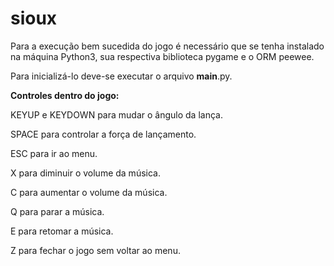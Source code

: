 # sioux
Para a execução bem sucedida do jogo é necessário que se tenha instalado na máquina Python3, sua respectiva biblioteca pygame e o ORM peewee.

Para inicializá-lo deve-se executar o arquivo ____main____.py.

__Controles dentro do jogo:__

KEYUP e KEYDOWN para mudar o ângulo da lança.

SPACE para controlar a força de lançamento.

ESC para ir ao menu.

X para diminuir o volume da música.

C para aumentar o volume da música.

Q para parar a música.

E para retomar a música.

Z para fechar o jogo sem voltar ao menu.
